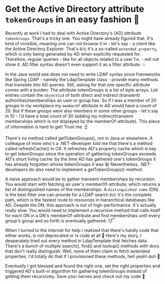 # Get the Active Directory attribute ```tokenGroups``` in an easy fashion :raised_hands:

Recently at work I had to deal with Active Directory's (AD) attribute ```tokenGroups```. That's a tricky one.
You might have already figured that. It's kind of invisible, meaning one can not browse it in - let's say - a client like the 
Active Directory Explorer. That's b/c it's a so-called ```extended property```, which is only being generated by AD when
explicitly requested for. Therefore, regular queries - like for all objects related to a user f.e. - will not show it. AD filter 
syntax doesn't even support it as a filter attribute. :boom:

In the Java world one does not need to write LDAP syntax since frameworks like Spring LDAP - namely the LdapTemplate class -
provide many methods that translate into AD queries. Still, asking for that one specific attribute comes with a burden. The attribute 
tokenGroups is a list of byte arrays. List entries contain the ```objectSid``` of both direct and indirect (transient) authorities/memberships an user or group has. So if I was a member of 20 groups in my workplace my ```memberOf``` attribute in AD would have a count of 20. But if these groups were also members in some other groups - let's say in 10 - I'd have a total count of 30 (adding my indirect/transient memberships which is not displayed by the memberOf-attribute). This piece of information is hard to get! Trust me. 
:point_up:

There's no method called getTokenGroups(), not in Java or elsewhere. A colleague of mine who's a .NET-developer told me that there's a method called refreshCache() in C#. It refreshes AD's property cache which is key to get tokenGroups since the operation of gathering 
tokenGroups exceeds AD's short living cache: by the time AD has gathered one's tokenGroups it has already forgotten whose tokenGroups it
was :laughing: Nevertheless, .NET-developers do also need to implement a getTokenGroups()-method.

A naive approach would be to gather transient memberships by recursion. You would start with fetching an user's memberOf-attribute, which returns a list of distinguished names of the memberships. A ```distinguished name``` (DN) is the best filter one can provide for a LDAP search b/c it's the complete path, which is the fastest route to resources in hierarchical databases like AD. Despite the DN, this 
approach is not of high-performance. It's actually really slow. You would need to implement a recursive method that calls itself for each DN in a DN's memberOf-attribute and find memberships until every group's group and so forth is eventually gathered. :sleeping: 

When I turned to the internet for help i realized that there's hardly code that either works, is not deprecated or is code at all :grimacing: Here's my story, I desperately tried out every method in LdapTemplate that fetches data. There's a bunch of multiple search(), find() and lookup() methods with docs that don't really distinguish. Well, none of them claim to fetch extended properties. 
I'd totally do that if I provisioned these methods, hell yeah! duh :triumph: 

Eventually I got blessed and found the right one, set the right properties and triggered AD's built-in algorithm for gathering 
tokenGroups instead of getting them recursively. Save your nerves and check out my code :angel:
